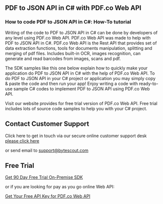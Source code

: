 ## PDF to JSON API in C# with PDF.co Web API

### How to code PDF to JSON API in C#: How-To tutorial

Writing of the code to PDF to JSON API in C# can be done by developers of any level using PDF.co Web API. PDF.co Web API was made to help with PDF to JSON API in C#. PDF.co Web API is the Rest API that provides set of data extraction functions, tools for documents manipulation, splitting and merging of pdf files. Includes built-in OCR, images recognition, can generate and read barcodes from images, scans and pdf.

The SDK samples like this one below explain how to quickly make your application do PDF to JSON API in C# with the help of PDF.co Web API. To do PDF to JSON API in your C# project or application you may simply copy & paste the code and then run your app! Enjoy writing a code with ready-to-use sample C# codes to implement PDF to JSON API using PDF.co Web API.

Visit our website provides for free trial version of PDF.co Web API. Free trial includes lots of source code samples to help you with your C# project.

## Contact Customer Support

Click here to get in touch via our secure online customer support desk [please click here](https://bytescout.zendesk.com/hc/en-us/requests/new?subject=PDF.co%20Web%20API%20Question)

or send email to [support@bytescout.com](mailto:support@bytescout.com?subject=PDF.co%20Web%20API%20Question) 

## Free Trial

[Get 90 Day Free Trial On-Premise SDK](https://bytescout.com/download/web-installer?utm_source=github-readme)

or if you are looking for pay as you go online Web API:

[Get Your Free API Key for PDF.co Web API](https://pdf.co/documentation/api?utm_source=github-readme)